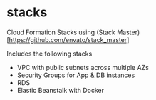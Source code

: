 # stacks

Cloud Formation Stacks using (Stack Master)[https://github.com/envato/stack_master]

Includes the following stacks

 - VPC with public subnets across multiple AZs
 - Security Groups for App & DB instances
 - RDS
 - Elastic Beanstalk with Docker
